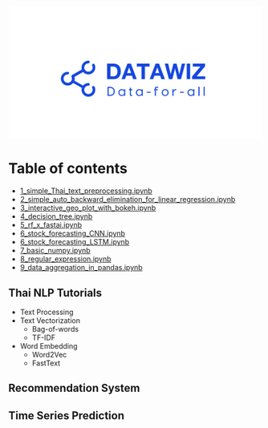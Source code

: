 <img src="images/datawiz.png" alt="datawiz" />

# Table of contents


* [1_simple_Thai_text_preprocessing.ipynb](1_simple_Thai_text_preprocessing.ipynb)
* [2_simple_auto_backward_elimination_for_linear_regression.ipynb](2_simple_auto_backward_elimination_for_linear_regression.ipynb)
* [3_interactive_geo_plot_with_bokeh.ipynb](3_interactive_geo_plot_with_bokeh.ipynb)
* [4_decision_tree.ipynb](4_decision_tree.ipynb)
* [5_rf_x_fastai.ipynb](5_rf_x_fastai.ipynb)
* [6_stock_forecasting_CNN.ipynb](6_stock_forecasting_CNN.ipynb)
* [6_stock_forecasting_LSTM.ipynb](6_stock_forecasting_LSTM.ipynb)
* [7_basic_numpy.ipynb](7_basic_numpy.ipynb)
* [8_regular_expression.ipynb](8_regular_expression.ipynb)
* [9_data_aggregation_in_pandas.ipynb](9_data_aggregation_in_pandas.ipynb)


## Thai NLP Tutorials
* Text Processing
* Text Vectorization
	* Bag-of-words
	* TF-IDF
* Word Embedding
	* Word2Vec
	* FastText

## Recommendation System

## Time Series Prediction